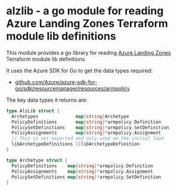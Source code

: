 # alzlib - a go module for reading Azure Landing Zones Terraform module lib definitions

This module provides a go library for reading [Azure Landing Zones](https://github.com/Azure/terraform-azurerm-caf-enterprise-scale) Terraform module lib definitions.

It uses the Azure SDK for Go to get the data types required:

* [github.com/Azure/azure-sdk-for-go/sdk/resourcemanager/resources/armpolicy](https://github.com/Azure/azure-sdk-for-go/tree/main/sdk/resourcemanager/resources/armpolicy)

The key data types it returns are:

```go
type AlzLib struct {
  Archetypes              map[string]Archetype
  PolicyDefinitions       map[string]*armpolicy.Definition
  PolicySetDefinitions    map[string]*armpolicy.SetDefinition
  PolicyAssignments       map[string]*armpolicy.Assignment
  // This is not exported and only used on the initial load
  libArchetypeDefinitions []libArchetypeDefinition
}

type Archetype struct {
  PolicyDefinitions    map[string]*armpolicy.Definition
  PolicyAssignments    map[string]*armpolicy.Assignment
  PolicySetDefinitions map[string]*armpolicy.SetDefinition
}
```
